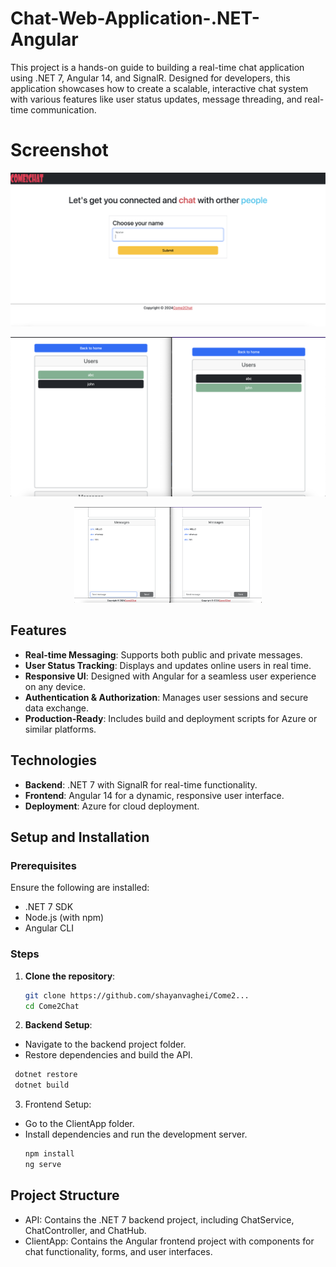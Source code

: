 # Chat-Web-Application-.NET-Angular

This project is a hands-on guide to building a real-time chat application using .NET 7, Angular 14, and SignalR. Designed for developers, this application showcases how to create a scalable, interactive chat system with various features like user status updates, message threading, and real-time communication.

# Screenshot
<p align="center">
  <img src="images/1.png" alt="Image 1" width="1000"/>
</p>

<p align="center">
  <img src="images/2.png" alt="Image 2" width="1000"/>
</p>

<p align="center">
  <img src="images/3.png" alt="Image 3" width="300"/>
</p>



## Features

- **Real-time Messaging**: Supports both public and private messages.
- **User Status Tracking**: Displays and updates online users in real time.
- **Responsive UI**: Designed with Angular for a seamless user experience on any device.
- **Authentication & Authorization**: Manages user sessions and secure data exchange.
- **Production-Ready**: Includes build and deployment scripts for Azure or similar platforms.

## Technologies

- **Backend**: .NET 7 with SignalR for real-time functionality.
- **Frontend**: Angular 14 for a dynamic, responsive user interface.
- **Deployment**: Azure for cloud deployment.

## Setup and Installation

### Prerequisites

Ensure the following are installed:

- .NET 7 SDK
- Node.js (with npm)
- Angular CLI

### Steps

1. **Clone the repository**:
   ```bash
   git clone https://github.com/shayanvaghei/Come2...
   cd Come2Chat
   ```
2. **Backend Setup**:
- Navigate to the backend project folder.
- Restore dependencies and build the API.
 ```bash
  dotnet restore
  dotnet build
  ```
3. Frontend Setup:
- Go to the ClientApp folder.
- Install dependencies and run the development server.
  ```bash
  npm install
  ng serve
  ```
## Project Structure
- API: Contains the .NET 7 backend project, including ChatService, ChatController, and ChatHub.
- ClientApp: Contains the Angular frontend project with components for chat functionality, forms, and user interfaces.
